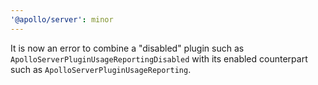 ```yaml
---
'@apollo/server': minor
---
```


It is now an error to combine a "disabled" plugin such as `ApolloServerPluginUsageReportingDisabled` with its enabled counterpart such as `ApolloServerPluginUsageReporting`.
